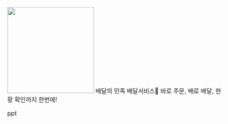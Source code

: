 <img src="https://github.com/user-attachments/assets/47ff9d4d-0a45-4ee4-957d-f4b8c975dbc1" width="200" height="200"/>
배달의 민족 배달서비스
바로 주문, 배로 배달, 현황 확인까지 한번에!

ppt
